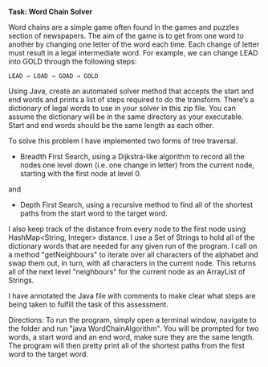 **Task: Word Chain Solver**

Word chains are a simple game often found in the games and puzzles section of newspapers. The aim of the game is to get from one word to another by changing one letter of the word each time. Each change of letter must result in a legal intermediate word. For example, we can change LEAD into GOLD through the following steps:

	LEAD → LOAD → GOAD → GOLD

Using Java, create an automated solver method that accepts the start and end words and prints a list of steps required to do the transform. There’s a dictionary of legal words to use in your solver in this zip file. You can assume the dictionary will be in the same directory as your executable. Start and end words should be the same length as each other.

To solve this problem I have implemented two forms of tree traversal.

- Breadth First Search, using a Dijkstra-like algorithm to record all the nodes one level down (i.e. one change in letter) from the current node, starting with the first node at level 0.

and

- Depth First Search, using a recursive method to find all of the shortest paths from the start word to the target word.

I also keep track of the distance from every node to the first node using HashMap<String, Integer> distance.
I use a Set of Strings to hold all of the dictionary words that are needed for any given run of the program.
I call on a method "getNeighbours" to iterate over all characters of the alphabet and swap them out, in turn, with all characters in the current node. This returns all of the next level "neighbours" for the current node as an ArrayList of Strings.

I have annotated the Java file with comments to make clear what steps are being taken to fulfill the task of this assessment. 

Directions: To run the program, simply open a terminal window, navigate to the folder and run "java WordChainAlgorithm". 
You will be prompted for two words, a start word and an end word, make sure they are the same length. 
The program will then pretty print all of the shortest paths from the first word to the target word.